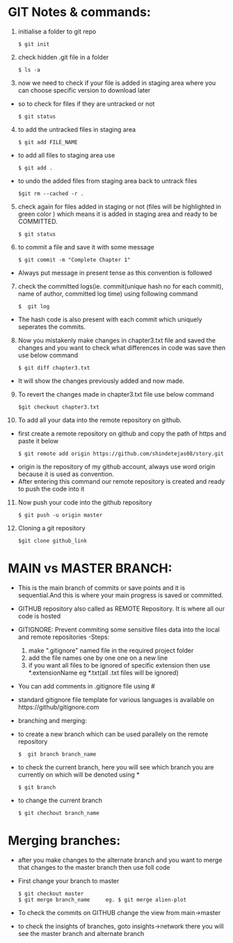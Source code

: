# GIT Notes & commands:

1. initialise a folder to git repo
	```git
	$ git init
	```


2. check hidden .git file in a folder
	```git
	$ ls -a
	```


3. now we need to check if your file is added in staging area where you can choose specific version to download later
- so to check for files if they are untracked or not
	```git
	$ git status
	```


4. to add the untracked files in staging area
	```git
	$ git add FILE_NAME
	```
- to add all files to staging area use 
	```git
	$ git add .
	```


- to undo the added files from staging area back to untrack files
	```git
	$git rm --cached -r .
	```


5. check again for files added in staging or not (files will be highlighted in green color ) 
which means it is added in staging area and ready to be COMMITTED.
	```git
	$ git status
	```


6. to commit a file and save it with some message 
	```git
	$ git commit -m "Complete Chapter 1"
	```	
- Always put message in present tense as this convention is followed


7. check the committed logs(ie. commit(unique hash no for each commit), name of author, committed log time) using following command
	```git
	$  git log
	```
- The hash code is also present with each commit which uniquely seperates the commits. 


8. Now you mistakenly make changes in chapter3.txt file and saved the changes and you want to check what differences in code was save then use below command
	```git
	$ git diff chapter3.txt
	```
- It will show the changes previously added and now made.


9. To revert the changes made in chapter3.txt file use below command
	```git
	$git checkout chapter3.txt 
	```


10. To add all your data into the remote repository on github. 
- first create a remote repository on github and copy the path of https and paste it below
	```git
	$ git remote add origin https://github.com/shindetejas08/story.git
	```
- origin is the repository of my github account, always use word origin because it is used as convention.
- After entering this command our remote repository is created and ready to push the code into it


11. Now push your code into the github repository
	```git
	$ git push -u origin master
	```

12. Cloning a git repository
	```git
	$git clone github_link
	```



# MAIN vs MASTER BRANCH:
- This is the main branch of commits or save points and it is sequential.And this is where your main progress is saved or committed.  

- GITHUB repository also called as REMOTE Repository. It is where all our code is hosted

- GITIGNORE: Prevent commiting some sensitive files data into the local and remote repositories
-Steps:
	1. make ".gitignore" named file in the required project folder
	2. add the file names one by one one on a new line
	3. if you want all files to be ignored of specific extension then use *.extensionName eg *.txt(all .txt files will be ignored)
- You can add comments in .gitignore file using #
- standard gitignore file template for various languages is available on https://github/gitignore.com
- branching and merging:
- to create a new branch which can be used parallely on the remote repository 
	```git
	$  git branch branch_name
	```
- to check the current branch, here you will see which branch you are currently on which will be denoted using *
	```git
	$ git branch
	```

- to change the current branch 
	```git
	$ git chechout branch_name
	```

# Merging branches:
- after you make changes to the alternate branch and you want to merge that changes to the master branch then use foll code
- First change your branch to master
	```git
	$ git checkout master
 	$ git merge branch_name		eg. $ git merge alien-plot
	```
- To check the commits on GITHUB change the view from main->master

- to check the insights of branches, goto insights->network there you will see the master branch and alternate branch








